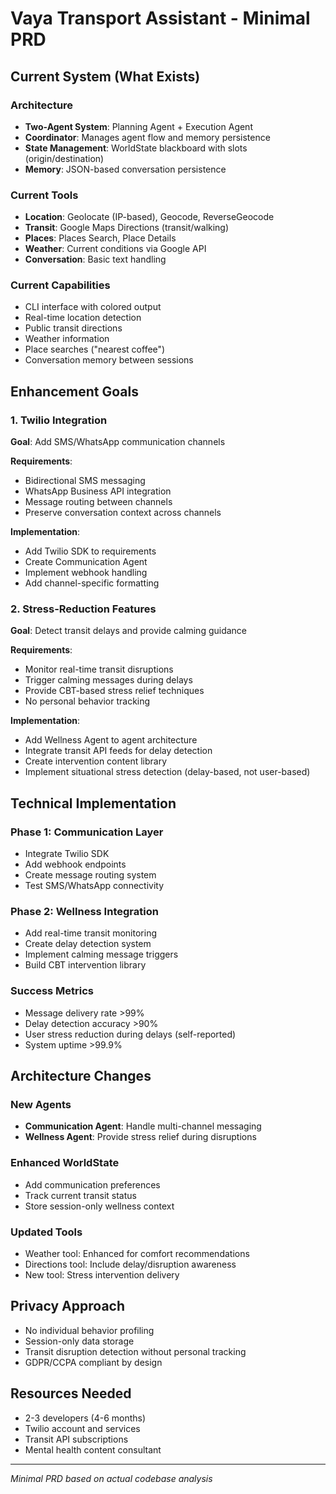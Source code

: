# Vaya Transport Assistant - Minimal PRD

## Current System (What Exists)

### Architecture
- **Two-Agent System**: Planning Agent + Execution Agent
- **Coordinator**: Manages agent flow and memory persistence
- **State Management**: WorldState blackboard with slots (origin/destination)
- **Memory**: JSON-based conversation persistence

### Current Tools
- **Location**: Geolocate (IP-based), Geocode, ReverseGeocode
- **Transit**: Google Maps Directions (transit/walking)
- **Places**: Places Search, Place Details
- **Weather**: Current conditions via Google API
- **Conversation**: Basic text handling

### Current Capabilities
- CLI interface with colored output
- Real-time location detection
- Public transit directions
- Weather information
- Place searches ("nearest coffee")
- Conversation memory between sessions

## Enhancement Goals

### 1. Twilio Integration
**Goal**: Add SMS/WhatsApp communication channels

**Requirements**:
- Bidirectional SMS messaging
- WhatsApp Business API integration
- Message routing between channels
- Preserve conversation context across channels

**Implementation**:
- Add Twilio SDK to requirements
- Create Communication Agent
- Implement webhook handling
- Add channel-specific formatting

### 2. Stress-Reduction Features
**Goal**: Detect transit delays and provide calming guidance

**Requirements**:
- Monitor real-time transit disruptions
- Trigger calming messages during delays
- Provide CBT-based stress relief techniques
- No personal behavior tracking

**Implementation**:
- Add Wellness Agent to agent architecture
- Integrate transit API feeds for delay detection
- Create intervention content library
- Implement situational stress detection (delay-based, not user-based)

## Technical Implementation

### Phase 1: Communication Layer
- Integrate Twilio SDK
- Add webhook endpoints
- Create message routing system
- Test SMS/WhatsApp connectivity

### Phase 2: Wellness Integration
- Add real-time transit monitoring
- Create delay detection system
- Implement calming message triggers
- Build CBT intervention library

### Success Metrics
- Message delivery rate >99%
- Delay detection accuracy >90%
- User stress reduction during delays (self-reported)
- System uptime >99.9%

## Architecture Changes

### New Agents
- **Communication Agent**: Handle multi-channel messaging
- **Wellness Agent**: Provide stress relief during disruptions

### Enhanced WorldState
- Add communication preferences
- Track current transit status
- Store session-only wellness context

### Updated Tools
- Weather tool: Enhanced for comfort recommendations
- Directions tool: Include delay/disruption awareness
- New tool: Stress intervention delivery

## Privacy Approach
- No individual behavior profiling
- Session-only data storage
- Transit disruption detection without personal tracking
- GDPR/CCPA compliant by design

## Resources Needed
- 2-3 developers (4-6 months)
- Twilio account and services
- Transit API subscriptions
- Mental health content consultant

---
*Minimal PRD based on actual codebase analysis*
